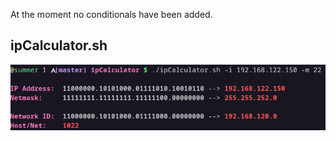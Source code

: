 At the moment no conditionals have been added.

## ipCalculator.sh

![ipCalculator](screenshots/ipCalculator.png)